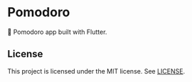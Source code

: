 # Pomodoro
🍅 Pomodoro app built with Flutter.

## License
This project is licensed under the MIT license. See [LICENSE](./LICENSE).